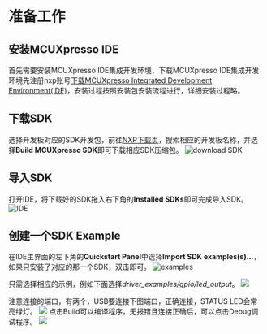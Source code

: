 # 准备工作
## 安装MCUXpresso IDE
首先需要安装MCUXpresso IDE集成开发环境，下载MCUXpresso IDE集成开发环境先注册nxp账号[<u>下载MCUXpresso Integrated Development Environment(IDE)</u>](https://www.nxp.com/support/developer-resources/software-development-tools/mcuxpresso-software-and-tools/mcuxpresso-integrated-development-environment-ide:MCUXpresso-IDE)，安装过程按照安装包安装流程进行，详细安装过程略。
## 下载SDK
选择开发板对应的SDK开发包，前往[NXP下载页](https://mcuxpresso.nxp.com/en/select)，搜索相应的开发板名称，并选择**Build MCUXpresso SDK**即可下载相应SDK压缩包。
![download SDK](https://i.imgur.com/OkR0AHx.png)
## 导入SDK
打开IDE，将下载好的SDK拖入右下角的**Installed SDKs**即可完成导入SDK。
![IDE](https://i.imgur.com/P4BUHae.png)
## 创建一个SDK Example
在IDE主界面的左下角的**Quickstart Panel**中选择**Import SDK examples(s)...**，如果只安装了对应的那一个SDK，双击即可。
![examples](https://i.imgur.com/Ufz6jon.png)

只需选择相应的示例，例如下面选择*driver_examples/gpio/led_output*。
![](https://i.imgur.com/x0IFEDY.png)

注意连接的端口，有两个，USB要连接下图端口，正确连接，STATUS LED会常亮绿灯。
![](https://i.imgur.com/zu98DBY.jpg)
点击Build可以编译程序，无报错且连接正确后，可以点击Debug调试程序。
![](https://i.imgur.com/Hvfh1TD.png)
